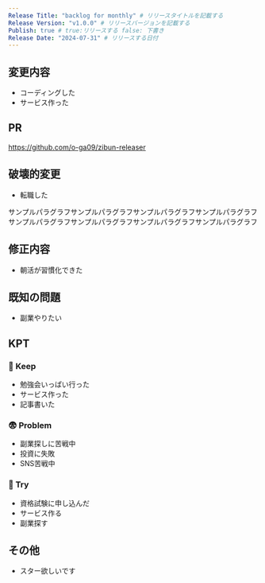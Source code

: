 ```yaml
---
Release Title: "backlog for monthly" # リリースタイトルを記載する
Release Version: "v1.0.0" # リリースバージョンを記載する
Publish: true # true:リリースする false: 下書き
Release Date: "2024-07-31" # リリースする日付
---
```

## 変更内容

- コーディングした
- サービス作った

## PR

https://github.com/o-ga09/zibun-releaser

## 破壊的変更

- 転職した

サンプルパラグラフサンプルパラグラフサンプルパラグラフサンプルパラグラフサンプルパラグラフサンプルパラグラフサンプルパラグラフサンプルパラグラフ

## 修正内容

- 朝活が習慣化できた

## 既知の問題

- 副業やりたい

## KPT
### 🌻 Keep

- 勉強会いっぱい行った
- サービス作った
- 記事書いた

### 😨 Problem

- 副業探しに苦戦中
- 投資に失敗
- SNS苦戦中

### 🌈 Try

- 資格試験に申し込んだ
- サービス作る
- 副業探す


## その他

- スター欲しいです
